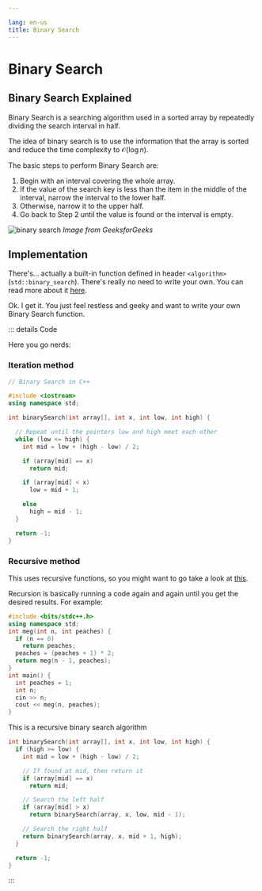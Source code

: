 ```yaml
---

lang: en-us
title: Binary Search
---
```


# Binary Search

## Binary Search Explained

Binary Search is a searching algorithm used in a sorted array by
repeatedly dividing the search interval in half.

The idea of binary search is to use the information that the array is sorted and
reduce the time complexity to $\mathcal{O}(\log{n})$.

The basic steps to perform Binary Search are:

1.  Begin with an interval covering the whole array.
2.  If the value of the search key is less than the item in the
    middle of the interval, narrow the interval to the lower half.
3.  Otherwise, narrow it to the upper half.
4.  Go back to Step 2 until the value is found or the interval is empty.

![binary search](https://www.geeksforgeeks.org/wp-content/uploads/Binary-Search.png)
*Image from GeeksforGeeks*

## Implementation

There's... actually a built-in function defined in header `<algorithm>` (`std::binary_search`).
There's really no need to write your own.
You can read more about it [here](https://en.cppreference.com/w/cpp/algorithm/binary_search).

Ok. I get it. You just feel restless and geeky and want to
write your own Binary Search function.

::: details Code

Here you go nerds:

### Iteration method

```cpp
// Binary Search in C++

#include <iostream>
using namespace std;

int binarySearch(int array[], int x, int low, int high) {

  // Repeat until the pointers low and high meet each other
  while (low <= high) {
    int mid = low + (high - low) / 2;

    if (array[mid] == x)
      return mid;

    if (array[mid] < x)
      low = mid + 1;

    else
      high = mid - 1;
  }

  return -1;
}
```

### Recursive method

This uses recursive functions, so you might want to go take a look at [this](/guide/more-adv/rf.md).

Recursion is basically running a code again and again until you get the desired results.
For example:

```cpp
#include <bits/stdc++.h>
using namespace std;
int meg(int n, int peaches) {
  if (n == 0)
    return peaches;
  peaches = (peaches + 1) * 2;
  return meg(n - 1, peaches);
}
int main() {
  int peaches = 1;
  int n;
  cin >> n;
  cout << meg(n, peaches);
}
```

This is a recursive binary search algorithm

```cpp
int binarySearch(int array[], int x, int low, int high) {
  if (high >= low) {
    int mid = low + (high - low) / 2;

    // If found at mid, then return it
    if (array[mid] == x)
      return mid;

    // Search the left half
    if (array[mid] > x)
      return binarySearch(array, x, low, mid - 1);

    // Search the right half
    return binarySearch(array, x, mid + 1, high);
  }

  return -1;
}
```

:::
